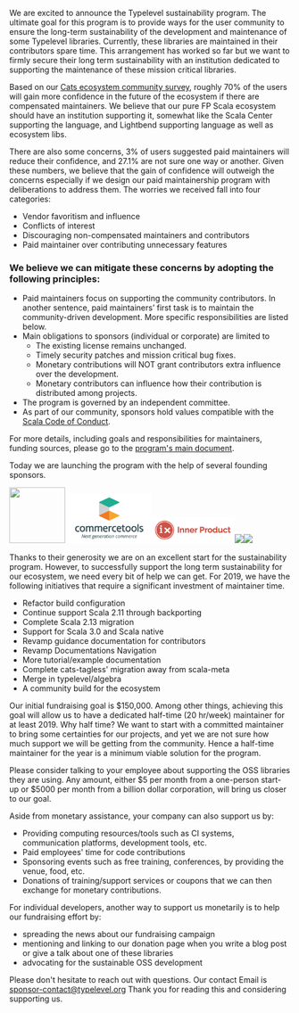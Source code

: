 We are excited to announce the Typelevel sustainability program.
The ultimate goal for this program is to provide ways for the user community to ensure the long-term sustainability of the development and maintenance of some Typelevel libraries.
Currently, these libraries are maintained in their contributors spare time. This arrangement has worked so far but we want to firmly secure their long term sustainability with an institution dedicated to supporting the maintenance of these mission critical libraries.

Based on our [Cats ecosystem community survey](https://typelevel.org/blog/2019/01/30/cats-ecosystem-community-survey-results.html), roughly 70% of the users will gain more confidence
in the future of the ecosystem if there are compensated maintainers. We believe that our pure FP
Scala ecosystem should have an institution supporting it, somewhat like the Scala Center
supporting the language, and Lightbend supporting language as well as ecosystem libs. 

There are also some concerns, 3% of users suggested paid maintainers will reduce their confidence, and 27.1% are not sure one way or another. Given these numbers, we believe that the gain of confidence will outweigh the concerns especially if we design our paid maintainership program with deliberations to address them. The worries we received fall into four categories: 

* Vendor favoritism and influence
* Conflicts of interest
* Discouraging non-compensated maintainers and contributors
* Paid maintainer over contributing unnecessary features

### We believe we can mitigate these concerns by adopting the following principles:

* Paid maintainers focus on supporting the community contributors. In another sentence, 
paid maintainers’ first task is to maintain the community-driven development. 
More specific responsibilities are listed below.
* Main obligations to sponsors (individual or corporate) are limited to  
  - The existing license remains unchanged. 
  - Timely security patches and mission critical bug fixes. 
  - Monetary contributions will NOT grant contributors extra influence over the development.
  - Monetary contributors can influence how their contribution is distributed among projects. 
* The program is governed by an independent committee.
* As part of our community, sponsors hold values compatible with the [Scala Code of Conduct](https://www.scala-lang.org/conduct/). 

For more details, including goals and responsibilities for maintainers, funding sources, please go to the [program's main document](https://github.com/typelevel/general/blob/master/sustainability_program.md).

Today we are launching the program with the help of several founding sponsors. 

<a href="http://47deg.com"><img src="/img/media/sponsors/47_degrees.png" width="100px" height="100px" /></a>
<a href="https://commercetools.com/"><img src="/img/media/sponsors/commercetools_2.png" width="150px" /></a><a href="https://www.inner-product.com/"><img src="/img/media/sponsors/inner-product.png" width="150px" /><a href="https://triplequote.com/"><img src="/img/media/sponsors/triplequtoe.png" width="150px" /></a><a href="http://underscore.io"><img src="underscore_2.png" width="150px" /></a>


Thanks to their generosity we are on an excellent start for the sustainability program. However, to successfully support the long term sustainability for our ecosystem, we need every bit of help we can get. For 2019, we have the following initiatives that require a significant investment of maintainer time. 

* Refactor build configuration
* Continue support Scala 2.11 through backporting
* Complete Scala 2.13 migration
* Support for Scala 3.0 and Scala native
* Revamp guidance documentation for contributors
* Revamp Documentations Navigation
* More tutorial/example documentation
* Complete cats-tagless' migration away from scala-meta
* Merge in typelevel/algebra
* A community build for the ecosystem

Our initial fundraising goal is $150,000. Among other things, achieving this goal will allow us to have a dedicated half-time (20 hr/week) maintainer for at least 2019. Why half time? We want to start with a committed maintainer to bring some certainties for our projects, and yet we are not sure how much support we will be getting from the community. Hence a half-time maintainer for the year is a minimum viable solution for the program. 

Please consider talking to your employee about supporting the OSS libraries they are using. Any amount, either $5 per month from a one-person start-up or $5000 per month from a billion dollar corporation, will bring us closer to our goal.

Aside from monetary assistance, your company can also support us by:

* Providing computing resources/tools such as CI systems, communication platforms, development tools, etc.
* Paid employees' time for code contributions
* Sponsoring events such as free training, conferences, by providing the venue, food, etc. 
* Donations of training/support services or coupons that we can then exchange for monetary contributions.

For individual developers, another way to support us monetarily is to help our fundraising effort by: 

* spreading the news about our fundraising campaign
* mentioning and linking to our donation page when you write a blog post or give a talk about one of these libraries
* advocating for the sustainable OSS development

Please don't hesitate to reach out with questions. Our contact Email is sponsor-contact@typelevel.org 
Thank you for reading this and considering supporting us.

